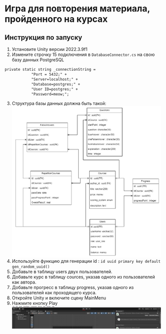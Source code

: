 # Игра для повторения материала, пройденного на курсах
## Инструкция по запуску
1. Установите Unity версии 2022.3.9f1
2. Измените строчку 15 подключения в ``DatabaseConnector.cs`` на свою базу данных PostgreSQL
```
private static string _connectionString =
            "Port = 5432;" +
            "Server=localhost;" +
            "Database=postgres;" +
            "User ID=postgres;" +
            "Password=meow;";
```
3. Структура базы данных должна быть такой:
   ![](/doc/BD.jpg)
4. Используйте функцию для генерации id :
   ``id uuid primary key default gen_random_uuid()``
5. Добавьте в таблицу users двух пользователей.
6. Добавьте курс в таблицу cources, указав одного из пользователей как автора.
7. Добавьте прогресс в таблицу progress, указав одного из пользователей как проходящего курса.
8. Откройте Unity и включите сцену MainMenu
9. Нажмите кнопку Play
        ![](/doc/Play.JPG)
